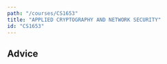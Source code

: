 ```yaml
---
path: "/courses/CS1653"
title: "APPLIED CRYPTOGRAPHY AND NETWORK SECURITY"
id: "CS1653"
---
```


## Advice

